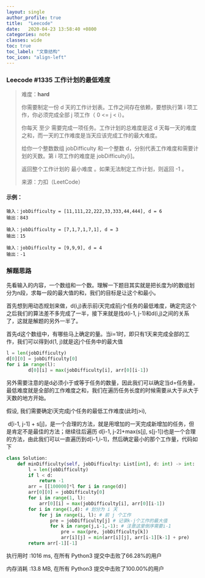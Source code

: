 ```yaml
---
layout: single
author_profile: true
title:  "Leecode"
date:   2020-04-23 13:58:40 +0800
categories: note
classes: wide
toc: true
toc_label: "文章结构"
toc_icon: "align-left"
---
```


### Leecode \#1335 工作计划的最低难度

> 难度：**hard**
>
> 你需要制定一份 d 天的工作计划表。工作之间存在依赖，要想执行第 i 项工作，你必须完成全部 j 项工作（ 0 <= j < i）。
>
> 你每天 至少 需要完成一项任务。工作计划的总难度是这 d 天每一天的难度之和，而一天的工作难度是当天应该完成工作的最大难度。
>
> 给你一个整数数组 jobDifficulty 和一个整数 d，分别代表工作难度和需要计划的天数。第 i 项工作的难度是 jobDifficulty[i]。
>
> 返回整个工作计划的 最小难度 。如果无法制定工作计划，则返回 -1 。
>
> 来源：力扣（LeetCode）

#### 示例：

```
输入：jobDifficulty = [11,111,22,222,33,333,44,444], d = 6
输出：843
```

```
输入：jobDifficulty = [7,1,7,1,7,1], d = 3
输出：15
```

```
输入：jobDifficulty = [9,9,9], d = 4
输出：-1
```

### 解题思路

​	先看输入的内容，一个数组和一个数。理解一下题目其实就是把长度为l的数组划分为n段，求每一段的最大值的和，我们的目标是让这个和最小。

​	首先想到用动态规划来做，d(i,j)表示前i天完成前j个任务的最低难度，确定完这个之后我们的算法差不多完成了一半，接下来就是找d(i-1, j-1)和d(i,j)之间的关系了，这就是解题的另外一半了。

​	首先d这个数组中，有哪些马上确定的量。当i=1时，即只有1天来完成全部的工作，我们可以得到d(1, j)就是这j个任务中的最大值

```python
l = len(jobDifficulty)
d[0][0] = jobDifficulty[0]
for i in range(l):
		d[0][i] = max(jobDifficulty[i], arr[0][i-1])
```

另外需要注意的是d必须小于或等于任务的数量，因此我们可以确定当d=任务量，最低难度就是全部的工作难度之和，我们在遍历任务长度的时候需要从大于从大于天数的地方开始。

假设, 我们需要确定i天完成j个任务的最低工作难度(此时j>i), 

​	d[i-1, j-1] + s[j]，是一个合理的方法，就是用增加的一天完成新增加的任务，但是肯定不是最佳的方法；继续往后遍历 d[i-1, j-2]+max(s[j], s[j-1])也是一个合理的方法，由此我们可以一直遍历到d[i-1,i-1]，然后确定最小的那个工作量，代码如下

```python
class Solution:
    def minDifficulty(self, jobDifficulty: List[int], d: int) -> int:
        l = len(jobDifficulty)
        if l < d:
            return -1
        arr = [[100000]*l for i in range(d)]
        arr[0][0] = jobDifficulty[0]
        for i in range(1, l):
            arr[0][i] = max(jobDifficulty[i], arr[0][i-1])
        for i in range(1,d): # 划分为 i 天
            for j in range(i, l): # 前 j 个工作
                pre = jobDifficulty[j] # 记录k-j个工作的最大值
                for k in range(j,i-1,-1): # 注意这里倒序需要i-1
                    pre = max(pre, jobDifficulty[k])
                    arr[i][j] = min(arr[i][j], arr[i-1][k-1] + pre)
        return arr[-1][-1]
```



执行用时 :1016 ms, 在所有 Python3 提交中击败了66.28%的用户

内存消耗 :13.8 MB, 在所有 Python3 提交中击败了100.00%的用户

​	

